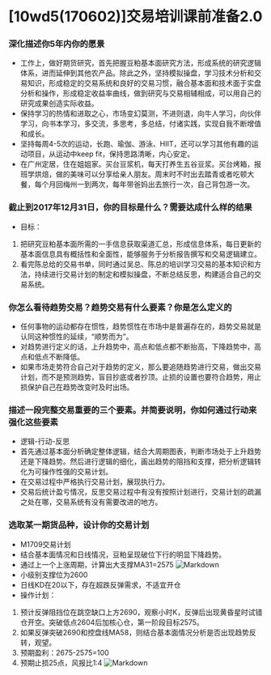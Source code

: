 # [10wd5(170602)]交易培训课前准备2.0 

### 深化描述你5年内你的愿景
- 工作上，做好期货研究，首先把握豆粕基本面研究方法，形成系统的研究逻辑体系，进而延伸到其他农产品。除此之外，坚持模拟操盘，学习技术分析和交易知识，形成稳定的交易系统和良好的交易习惯，融合基本面和技术面于实盘分析和操作，形成稳定收益率曲线，做到研究与交易相辅相成，可以用自己的研究成果创造实际收益。
- 保持学习的热情和进取之心，市场变幻莫测，不进则退，向牛人学习，向伙伴学习，向书本学习，多交流，多思考，多总结，付诸实践，实现自我不断增值和成长。
- 坚持每周4-5次的运动，长跑、瑜伽、游泳、HIIT，还可以学习其他有趣的运动项目，从运动中keep fit，保持思路清晰，内心安定。
- 在广州定居，住在姐姐家。买台豆浆机，每天打养生五谷豆浆。买台烤箱，报班学烘焙，做的美味可以分享给亲人朋友。周末时不时出去踏青或者吃顿大餐，每个月回梅州一到两次，每年带爸妈出去旅行一次，自己背包游一次。

### 截止到2017年12月31日，你的目标是什么？需要达成什么样的结果
- 目标：
 1. 把研究豆粕基本面所需的一手信息获取渠道汇总，形成信息体系，每日更新的基本面信息具有概括性和全面性，能够服务于分析报告撰写和交易逻辑建立。
 2. 看完陈总给的交易书单，同时通过吴总、陈总的培训学习交易的基本知识和方法，持续进行交易计划的制定和模拟操盘，不断总结反思，构建适合自己的交易系统。

### 你怎么看待趋势交易？趋势交易有什么要素？你是怎么定义的
- 任何事物的运动都存在惯性，趋势惯性在市场中是普遍存在的，趋势交易就是认同这种惯性的延续，“顺势而为”。
- 对趋势进行定义的话，上升趋势中，高点和低点都不断抬高，下降趋势中，高点和低点不断降低。
- 如果市场走势符合自己对于趋势的定义，那么要追随趋势进行交易，做出交易计划，而不是预测趋势，盲目抄底或者抄顶。止损的设置也要符合趋势，用止损保护自己在趋势改变时及时出场。


### 描述一段完整交易重要的三个要素。并简要说明，你如何通过行动来强化这些要素
- 逻辑-行动-反思
- 首先通过基本面分析确定整体逻辑，结合大周期图表，判断市场处于上升趋势还是下降趋势。然后进行逻辑的细化，画出趋势的阻挡和支撑，把分析逻辑转化为可操作性强的交易计划。
- 在交易过程中严格执行交易计划，展现执行力。
- 交易后统计盈亏情况，反思交易过程中有没有按照计划进行，交易计划的疏漏之处在哪，交易系统有没有需要改进的地方。

### 选取某一期货品种，设计你的交易计划
- M1709交易计划
- 结合基本面情况和日线情况，豆粕呈现破位下行的明显下降趋势。
- 通过上一个上涨周期，计算出大支撑MA31=2575
![Markdown](http://i4.buimg.com/591986/2b5c4a7eb0991f94.png)
- 小级别支撑位为2600
- 日线KD在20以下，存在超跌反弹需求，不适宜开仓
- 操作计划：
1. 预计反弹阻挡位在跳空缺口上方2690，观察小时K，反弹后出现黄昏星时试错仓开空。突破低点2604后加核心仓，第一阶段目标2575。
2. 如果反弹突破2690和控盘线MA58，则结合基本面情况分析是否出现趋势反转，观望。
3. 预期盈利：2675-2575=100
4. 预期止损25点，风报比1:4
![Markdown](http://i4.buimg.com/591986/95249b3de86e5d0b.png)
